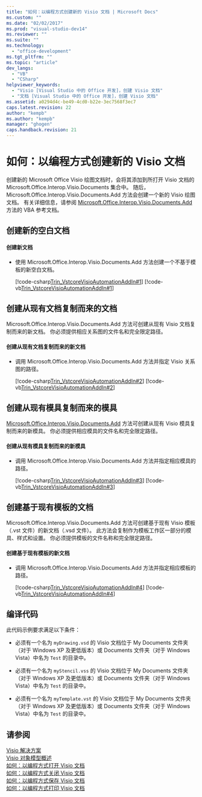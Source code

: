 ```yaml
---
title: "如何：以编程方式创建新的 Visio 文档 | Microsoft Docs"
ms.custom: ""
ms.date: "02/02/2017"
ms.prod: "visual-studio-dev14"
ms.reviewer: ""
ms.suite: ""
ms.technology: 
  - "office-development"
ms.tgt_pltfrm: ""
ms.topic: "article"
dev_langs: 
  - "VB"
  - "CSharp"
helpviewer_keywords: 
  - "Visio [Visual Studio 中的 Office 开发]，创建 Visio 文档"
  - "文档 [Visual Studio 中的 Office 开发]，创建 Visio 文档"
ms.assetid: a0294d4c-be49-4cd0-b22e-3ec7568f3ec7
caps.latest.revision: 22
author: "kempb"
ms.author: "kempb"
manager: "ghogen"
caps.handback.revision: 21
---
```

# 如何：以编程方式创建新的 Visio 文档
  创建新的 Microsoft Office Visio 绘图文档时，会将其添加到所打开 Visio 文档的 Microsoft.Office.Interop.Visio.Documents 集合中。 随后，Microsoft.Office.Interop.Visio.Documents.Add 方法会创建一个新的 Visio 绘图文档。 有关详细信息，请参阅 [Microsoft.Office.Interop.Visio.Documents.Add](HV10069241) 方法的 VBA 参考文档。  
  
## 创建新的空白文档  
  
#### 创建新文档  
  
-   使用 Microsoft.Office.Interop.Visio.Documents.Add 方法创建一个不基于模板的新空白文档。  
  
     [!code-csharp[Trin_VstcoreVisioAutomationAddIn#1](../snippets/csharp/VS_Snippets_OfficeSP/Trin_VstcoreVisioAutomationAddIn/CS/ThisAddIn.cs#1)]
     [!code-vb[Trin_VstcoreVisioAutomationAddIn#1](../snippets/visualbasic/VS_Snippets_OfficeSP/Trin_VstcoreVisioAutomationAddIn/VB/ThisAddIn.vb#1)]  
  
## 创建从现有文档复制而来的文档  
 Microsoft.Office.Interop.Visio.Documents.Add 方法可创建从现有 Visio 文档复制而来的新文档。 你必须提供相应关系图的文件名和完全限定路径。  
  
#### 创建从现有文档复制而来的新文档  
  
-   调用 Microsoft.Office.Interop.Visio.Documents.Add 方法并指定 Visio 关系图的路径。  
  
     [!code-csharp[Trin_VstcoreVisioAutomationAddIn#2](../snippets/csharp/VS_Snippets_OfficeSP/Trin_VstcoreVisioAutomationAddIn/CS/ThisAddIn.cs#2)]
     [!code-vb[Trin_VstcoreVisioAutomationAddIn#2](../snippets/visualbasic/VS_Snippets_OfficeSP/Trin_VstcoreVisioAutomationAddIn/VB/ThisAddIn.vb#2)]  
  
## 创建从现有模具复制而来的模具  
 [Microsoft.Office.Interop.Visio.Documents.Add](HV10069241) 方法可创建从现有 Visio 模具复制而来的新模具。 你必须提供相应模具的文件名和完全限定路径。  
  
#### 创建从现有模具复制而来的新模具  
  
-   调用 Microsoft.Office.Interop.Visio.Documents.Add 方法并指定相应模具的路径。  
  
     [!code-csharp[Trin_VstcoreVisioAutomationAddIn#3](../snippets/csharp/VS_Snippets_OfficeSP/Trin_VstcoreVisioAutomationAddIn/CS/ThisAddIn.cs#3)]
     [!code-vb[Trin_VstcoreVisioAutomationAddIn#3](../snippets/visualbasic/VS_Snippets_OfficeSP/Trin_VstcoreVisioAutomationAddIn/VB/ThisAddIn.vb#3)]  
  
## 创建基于现有模板的文档  
 Microsoft.Office.Interop.Visio.Documents.Add 方法可创建基于现有 Visio 模板（.vst 文件）的新文档（.vsd 文件）。 此方法会复制作为模板工作区一部分的模具、样式和设置。 你必须提供模板的文件名称和完全限定路径。  
  
#### 创建基于现有模板的新文档  
  
-   调用 Microsoft.Office.Interop.Visio.Documents.Add 方法并指定相应模板的路径。  
  
     [!code-csharp[Trin_VstcoreVisioAutomationAddIn#4](../snippets/csharp/VS_Snippets_OfficeSP/Trin_VstcoreVisioAutomationAddIn/CS/ThisAddIn.cs#4)]
     [!code-vb[Trin_VstcoreVisioAutomationAddIn#4](../snippets/visualbasic/VS_Snippets_OfficeSP/Trin_VstcoreVisioAutomationAddIn/VB/ThisAddIn.vb#4)]  
  
## 编译代码  
 此代码示例要求满足以下条件：  
  
-   必须有一个名为 `myDrawing.vsd` 的 Visio 文档位于 My Documents 文件夹（对于 Windows XP 及更低版本）或 Documents 文件夹（对于 Windows Vista）中名为 `Test` 的目录中。  
  
-   必须有一个名为 `myStencil.vss` 的 Visio 文档位于 My Documents 文件夹（对于 Windows XP 及更低版本）或 Documents 文件夹（对于 Windows Vista）中名为 `Test` 的目录中。  
  
-   必须有一个名为 `myTemplate.vst` 的 Visio 文档位于 My Documents 文件夹（对于 Windows XP 及更低版本）或 Documents 文件夹（对于 Windows Vista）中名为 `Test` 的目录中。  
  
## 请参阅  
 [Visio 解决方案](../vsto/visio-solutions.md)   
 [Visio 对象模型概述](../vsto/visio-object-model-overview.md)   
 [如何：以编程方式打开 Visio 文档](../vsto/how-to-programmatically-open-visio-documents.md)   
 [如何：以编程方式关闭 Visio 文档](../vsto/how-to-programmatically-close-visio-documents.md)   
 [如何：以编程方式保存 Visio 文档](../vsto/how-to-programmatically-save-visio-documents.md)   
 [如何：以编程方式打印 Visio 文档](../vsto/how-to-programmatically-print-visio-documents.md)  
  
  